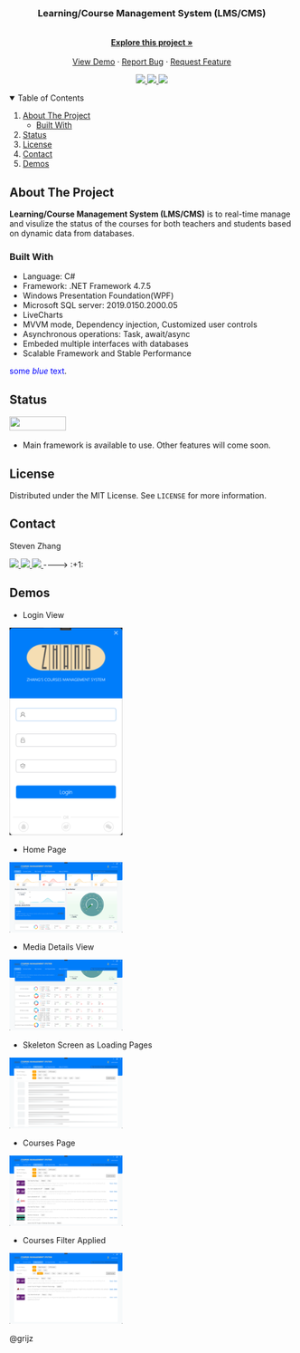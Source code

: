 
<!-- PROJECT LOGO -->
<br />
<p align="center">
  <!-- <a href="https://github.com/gritjz/LearningManagmentSystem_LMS">
    <img src="Screenshots/logo.png" alt="Logo">
  </a>-->

  <h3 align="center">Learning/Course Management System (LMS/CMS)</h3>

  <p align="center">
    <br />
    <a href="#about-the-project"><strong>Explore this project »</strong></a>
    <br />
    <br />
    <a href="#demos">View Demo</a>
    ·
    <a href="https://github.com/gritjz/LearningManagmentSystem_LMS/issues">Report Bug</a>
    ·
    <a href="https://github.com/gritjz/LearningManagmentSystem_LMS/pulls">Request Feature</a>
  </p>
  <p align="center">
    <a href="https://github.com/gritjz/LearningManagmentSystem_LMS#backers">
        <img src="https://img.shields.io/badge/language-csharp-orange.svg?style=flat" />
  </a>
    <a href="https://github.com/gritjz/LearningManagmentSystem_LMS#backers" alt="Framework">
        <img src="https://img.shields.io/badge/.NET-5C2D91?style=flat&logo=.net&logoColor=white" />
    <a href="https://github.com/badges/shields/pulse" alt="Activity">
      <img src="https://img.shields.io/github/commit-activity/m/badges/shields?style=flat" />
  </a>
  </p>
   
</p>


<!-- TABLE OF CONTENTS -->
<details open="open">
  <summary>Table of Contents</summary>
  <ol>
    <li>
      <a href="#about-the-project">About The Project</a>
      <ul>
        <li><a href="#built-with">Built With</a></li>
      </ul>
    </li>
    <li>
      <a href="#status">Status</a>
    </li>
    <li><a href="#license">License</a></li>
    <li><a href="#contact">Contact</a></li>
    <li><a href="#demos">Demos</a></li>
  </ol>
</details>


<!-- ABOUT THE PROJECT -->
## About The Project
__Learning/Course Management System (LMS/CMS)__ is to real-time manage and visulize the status of the courses for both teachers and students based on dynamic data from databases.

### Built With
* Language: C#
* Framework: .NET Framework 4.7.5
* Windows Presentation Foundation(WPF)
* Microsoft SQL server: 2019.0150.2000.05
* LiveCharts
* MVVM mode, Dependency injection, Customized user controls
* Asynchronous operations: Task, await/async
* Embeded multiple interfaces with databases
* Scalable Framework and Stable Performance


<span style="color:blue">some *blue* text</span>.
<!-- project status -->
## Status
__*<a href="https://github.com/badges/shields/graphs/contributors" alt="f">
        <img src="https://img.shields.io/badge/-UNDERGOING-orange" width="100" height="25"/></a>*__ 



* Main framework is available to use. Other features will come soon.



<!-- LICENSE -->
## License

Distributed under the MIT License. See `LICENSE` for more information.


<!-- CONTACT -->
## Contact

<p align="left"> 
  <p>
  Steven Zhang
  </p>
  <a href="https://www.linkedin.com/in/jzhangcs/">
     <img src="https://img.shields.io/badge/LinkedIn-0077B5?style=flat&logo=linkedin&logoColor=white" />
  </a>
  <a href="mailto:stevenzh811@gmail.com">
     <img src="https://img.shields.io/badge/Gmail-D14836?style=flat&logo=gmail&logoColor=white" />
  </a>
   <a href="https://github.com/gritjz">
     <img src="https://img.shields.io/badge/GitHub-100000?style=flat&logo=github&logoColor=white" />
  </a>  ----> :+1:
</p>


## Demos

* Login View

<img src="Screenshots/1.png" width="200" />

* Home Page

<img src="Screenshots/2.png" width="200" />

* Media Details View

<img src="Screenshots/3.png" width="200" />

* Skeleton Screen as Loading Pages

<img src="Screenshots/4.png" width="200" />

* Courses Page

<img src="Screenshots/5.png" width="200" />

* Courses Filter Applied

<img src="Screenshots/6.png" width="200" />

@grijz
